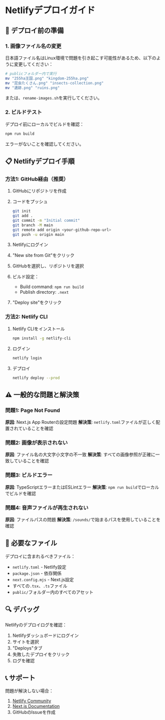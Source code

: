 # Netlifyデプロイガイド

## 🚀 デプロイ前の準備

### 1. 画像ファイル名の変更

日本語ファイル名はLinux環境で問題を引き起こす可能性があるため、以下のように変更してください：

```bash
# publicフォルダー内で実行
mv "255ha王国.png" "kingdom-255ha.png"
mv "昆虫たくさん.png" "insects-collection.png"
mv "遺跡.png" "ruins.png"
```

または、`rename-images.sh`を実行してください。

### 2. ビルドテスト

デプロイ前にローカルでビルドを確認：

```bash
npm run build
```

エラーがないことを確認してください。

## 📋 Netlifyデプロイ手順

### 方法1: GitHub経由（推奨）

1. GitHubにリポジトリを作成
2. コードをプッシュ
   ```bash
   git init
   git add .
   git commit -m "Initial commit"
   git branch -M main
   git remote add origin <your-github-repo-url>
   git push -u origin main
   ```

3. Netlifyにログイン
4. "New site from Git"をクリック
5. GitHubを選択し、リポジトリを選択
6. ビルド設定：
   - Build command: `npm run build`
   - Publish directory: `.next`
7. "Deploy site"をクリック

### 方法2: Netlify CLI

1. Netlify CLIをインストール
   ```bash
   npm install -g netlify-cli
   ```

2. ログイン
   ```bash
   netlify login
   ```

3. デプロイ
   ```bash
   netlify deploy --prod
   ```

## ⚠️ 一般的な問題と解決策

### 問題1: Page Not Found

**原因**: Next.js App Routerの設定問題
**解決策**: `netlify.toml`ファイルが正しく配置されていることを確認

### 問題2: 画像が表示されない

**原因**: ファイル名の大文字小文字の不一致
**解決策**: すべての画像参照が正確に一致していることを確認

### 問題3: ビルドエラー

**原因**: TypeScriptエラーまたはESLintエラー
**解決策**: `npm run build`でローカルでビルドを確認

### 問題4: 音声ファイルが再生されない

**原因**: ファイルパスの問題
**解決策**: `/sounds/`で始まるパスを使用していることを確認

## 📁 必要なファイル

デプロイに含まれるべきファイル：
- `netlify.toml` - Netlify設定
- `package.json` - 依存関係
- `next.config.mjs` - Next.js設定
- すべての`.tsx`、`.ts`ファイル
- `public/`フォルダー内のすべてのアセット

## 🔍 デバッグ

Netlifyのデプロイログを確認：
1. Netlifyダッシュボードにログイン
2. サイトを選択
3. "Deploys"タブ
4. 失敗したデプロイをクリック
5. ログを確認

## 📞 サポート

問題が解決しない場合：
1. [Netlify Community](https://answers.netlify.com/)
2. [Next.js Documentation](https://nextjs.org/docs)
3. GitHubのIssueを作成
